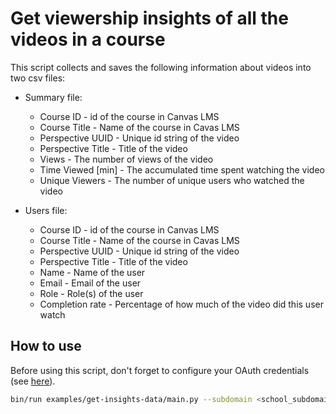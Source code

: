 # Get viewership insights of all the videos in a course

This script collects and saves the following information about videos into two csv files:
- Summary file:
  - Course ID - id of the course in Canvas LMS
  - Course Title - Name of the course in Cavas LMS
  - Perspective UUID - Unique id string of the video
  - Perspective Title - Title of the video
  - Views - The number of views of the video
  - Time Viewed [min] - The accumulated time spent watching the video
  - Unique Viewers - The number of unique users who watched the video

- Users file:
  - Course ID - id of the course in Canvas LMS
  - Course Title - Name of the course in Cavas LMS
  - Perspective UUID - Unique id string of the video
  - Perspective Title - Title of the video
  - Name - Name of the user
  - Email - Email of the user
  - Role - Role(s) of the user
  - Completion rate - Percentage of how much of the video did this user watch

## How to use

Before using this script, don't forget to configure your OAuth credentials (see [here](../../README.md#authorization)).

```bash
bin/run examples/get-insights-data/main.py --subdomain <school_subdomain> <course_id>
```
